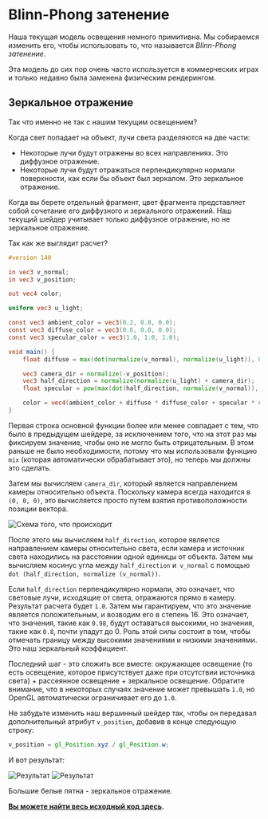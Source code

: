 # Blinn-Phong затенение

Наша текущая модель освещения немного примитивна. Мы собираемся изменить его, чтобы использовать то, что называется *Blinn-Phong затенение*.

Эта модель до сих пор очень часто используется в коммерческих играх и только недавно была заменена физическим рендерингом.

## Зеркальное отражение

Так что именно не так с нашим текущим освещением?

Когда свет попадает на объект, лучи света разделяются на две части:

 - Некоторые лучи будут отражены во всех направлениях. Это диффузное отражение.
 - Некоторые лучи будут отражаться перпендикулярно нормали поверхности, как если бы объект был зеркалом. Это зеркальное отражение.

Когда вы берете отдельный фрагмент, цвет фрагмента представляет собой сочетание его диффузного и зеркального отражений. Наш текущий шейдер учитывает только диффузное отражение, но не зеркальное отражение.

Так как же выглядит расчет?

```glsl
#version 140

in vec3 v_normal;
in vec3 v_position;

out vec4 color;

uniform vec3 u_light;

const vec3 ambient_color = vec3(0.2, 0.0, 0.0);
const vec3 diffuse_color = vec3(0.6, 0.0, 0.0);
const vec3 specular_color = vec3(1.0, 1.0, 1.0);

void main() {
    float diffuse = max(dot(normalize(v_normal), normalize(u_light)), 0.0);

    vec3 camera_dir = normalize(-v_position);
    vec3 half_direction = normalize(normalize(u_light) + camera_dir);
    float specular = pow(max(dot(half_direction, normalize(v_normal)), 0.0), 16.0);

    color = vec4(ambient_color + diffuse * diffuse_color + specular * specular_color, 1.0);
}
```

Первая строка основной функции более или менее совпадает с тем, что было в предыдущем шейдере, за исключением того, что на этот раз мы фиксируем значение, чтобы оно не могло быть отрицательным. В этом раньше не было необходимости, потому что мы использовали функцию `mix` (которая автоматически обрабатывает это), но теперь мы должны это сделать.

Затем мы вычисляем `camera_dir`, который является направлением камеры относительно объекта. Поскольку камера всегда находится в `(0, 0, 0)`, это вычисляется просто путем взятия противоположности позиции вектора.

![Схема того, что происходит](../tuto-13-specular.png)

После этого мы вычисляем `half_direction`, которое является направлением камеры относительно света, если камера и источник света находились на расстоянии одной единицы от объекта. Затем мы вычисляем косинус угла между `half_direction` и` v_normal` с помощью `dot (half_direction, normalize (v_normal))`.

Если `half_direction` перпендикулярно нормали, это означает, что световые лучи, исходящие от света, отражаются прямо в камеру. Результат расчета будет `1.0`. Затем мы гарантируем, что это значение является положительным, и возводим его в степень 16. Это означает, что значения, такие как `0.98`, будут оставаться высокими, но значения, такие как `0.8`, почти упадут до 0. Роль этой силы состоит в том, чтобы отмечать границу между высокими значениями и низкими значениями. Это наш зеркальный коэффициент.

Последний шаг - это сложить все вместе: окружающее освещение (то есть освещение, которое присутствует даже при отсутствии источника света) + рассеянное освещение + зеркальное освещение. Обратите внимание, что в некоторых случаях значение может превышать `1.0`, но OpenGL автоматически ограничивает его до `1.0`.

Не забудьте изменить наш вершинный шейдер так, чтобы он передавал дополнительный атрибут `v_position`, добавив в конце следующую строку:

```glsl
v_position = gl_Position.xyz / gl_Position.w;
```

И вот результат:

![Результат](../tuto-13-result.png) ![Результат](../tuto-13-result2.png)

Большие белые пятна - зеркальное отражение.

**[Вы можете найти весь исходный код здесь](https://github.com/glium/glium/blob/master/examples/tutorial-13.rs).**
